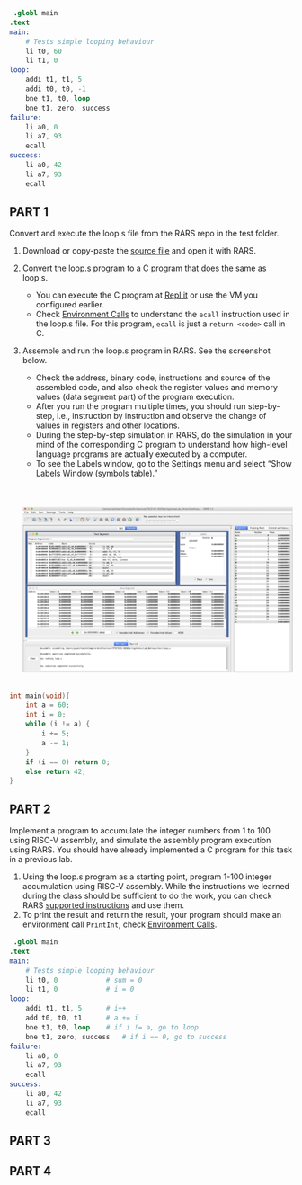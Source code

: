 ```s
 .globl main
.text
main:
	# Tests simple looping behaviour
	li t0, 60
	li t1, 0
loop:
	addi t1, t1, 5
	addi t0, t0, -1
	bne t1, t0, loop  
	bne t1, zero, success
failure:
	li a0, 0
	li a7, 93 
	ecall
success:
	li a0, 42 
	li a7, 93
	ecall
```

## PART 1  
Convert and execute the loop.s file from the RARS repo in the test folder.
1. Download or copy-paste the [source file](https://raw.githubusercontent.com/TheThirdOne/rars/master/test/loop.s) and open it with RARS.
2. Convert the loop.s program to a C program that does the same as loop.s.
	- You can execute the C program at [Repl.it](https://repl.it/languages/c) or use the VM you configured earlier.
	- Check [Environment Calls](https://github.com/TheThirdOne/rars/wiki/Environment-Calls) to understand the `ecall` instruction used in the loop.s file. For this program, `ecall` is just a `return <code>` call in C.
3. Assemble and run the loop.s program in RARS. See the screenshot below.
	- Check the address, binary code, instructions and source of the assembled code, and also check the register values and memory values (data segment part) of the program execution.
	- After you run the program multiple times, you should run step-by-step, i.e., instruction by instruction and observe the change of values in registers and other locations.
	- During the step-by-step simulation in RARS, do the simulation in your mind of the corresponding C program to understand how high-level language programs are actually executed by a computer.
	- To see the Labels window, go to the Settings menu and select “Show Labels Window (symbols table).”

	<div style="text-align:center;"><br><br><br><img src="../resources/lab-screenshot_1.png" width="1000"><br><br></div>

```c
int main(void){
    int a = 60;
    int i = 0;
    while (i != a) {
        i += 5;
        a -= 1;
    }
    if (i == 0) return 0;
	else return 42;
}
```


## PART 2
Implement a program to accumulate the integer numbers from 1 to 100 using RISC-V assembly, and simulate the assembly program execution using RARS. You should have already implemented a C program for this task in a previous lab.
1. Using the loop.s program as a starting point, program 1-100 integer accumulation using RISC-V assembly. While the instructions we learned during the class should be sufficient to do the work, you can check RARS [supported instructions](https://github.com/TheThirdOne/rars/wiki/Supported-Instructions) and use them.
2. To print the result and return the result, your program should make an environment call `PrintInt`, check [Environment Calls](https://github.com/TheThirdOne/rars/wiki/Environment-Calls).

```s
 .globl main
.text
main:
	# Tests simple looping behaviour
	li t0, 0			# sum = 0
	li t1, 0			# i = 0
loop:
	addi t1, t1, 5		# i++ 
	add t0, t0, t1		# a += i
	bne t1, t0, loop  	# if i != a, go to loop
	bne t1, zero, success	# if i == 0, go to success
failure:
	li a0, 0
	li a7, 93 
	ecall
success:
	li a0, 42 
	li a7, 93
	ecall
```

## PART 3

## PART 4